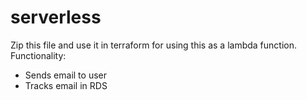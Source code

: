 # serverless

Zip this file and use it in terraform for using this as a lambda function.
Functionality: 
* Sends email to user
* Tracks email in RDS